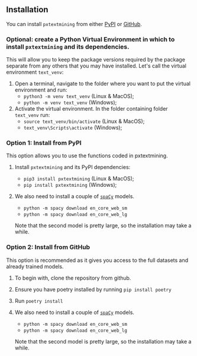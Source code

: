 ## Installation

You can install `pxtextmining` from either [PyPI](https://pypi.org/project/pxtextmining/) or [GitHub](https://github.com/CDU-data-science-team/pxtextmining).

### Optional: create a Python Virtual Environment in which to install `pxtextmining` and its dependencies.
This will allow you to keep the package versions required by the package separate from any others that you may have installed. Let's call the virtual environment `text_venv`:

1. Open a terminal, navigate to the folder where you want to put the virtual
   environment and run:
      - `python3 -m venv text_venv` (Linux & MacOS);
      - `python -m venv text_venv` (Windows);
2. Activate the virtual environment. In the folder containing folder `text_venv`
   run:
      - `source text_venv/bin/activate` (Linux & MacOS);
      - `text_venv\Scripts\activate` (Windows);

### Option 1: Install from PyPI
This option allows you to use the functions coded in pxtextmining.

1. Install `pxtextmining` and its PyPI dependencies:
      - `pip3 install pxtextmining`  (Linux & MacOS);
      - `pip install pxtextmining` (Windows);
2. We also need to install a couple of
   [`spaCy`](https://github.com/explosion/spacy-models) models.
      - `python -m spacy download en_core_web_sm`
      - `python -m spacy download en_core_web_lg`

   Note that the second model is pretty large, so the installation may take a
   while.

### Option 2: Install from GitHub
This option is recommended as it gives you access to the full datasets and already trained models.

1. To begin with, clone the repository from github.

2. Ensure you have poetry installed by running `pip install poetry`

3. Run `poetry install`

4. We also need to install a couple of
   [`spaCy`](https://github.com/explosion/spacy-models) models.
      - `python -m spacy download en_core_web_sm`
      - `python -m spacy download en_core_web_lg`

   Note that the second model is pretty large, so the installation may take a
   while.
